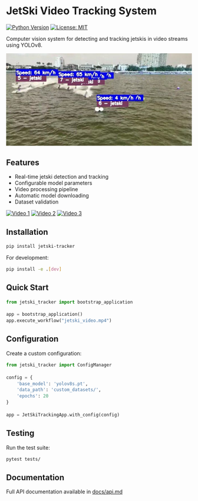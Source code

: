 # JetSki Video Tracking System

[![Python Version](https://img.shields.io/badge/python-3.8%2B-blue)]()
[![License: MIT](https://img.shields.io/badge/License-MIT-yellow.svg)]()

Computer vision system for detecting and tracking jetskis in video streams using YOLOv8.

![ tracking jetskies ](./docs/images/img_1.jpg) 


## Features

- Real-time jetski detection and tracking
- Configurable model parameters
- Video processing pipeline
- Automatic model downloading
- Dataset validation

[![Video 1](https://img.youtube.com/vi/h9xav_e5E-g/0.jpg)](https://youtu.be/h9xav_e5E-g?si=sa9dRcNGvkea0YX4)
[![Video 2](https://img.youtube.com/vi/Kez-a69PmYw/0.jpg)](https://youtu.be/Kez-a69PmYw?si=n7AmAvH1gUB1RvAD)
[![Video 3](https://img.youtube.com/vi/lqbCLLoPEzM/0.jpg)](https://youtu.be/lqbCLLoPEzM?si=x4Jzd0Su3FbrsJJ_)



## Installation

```bash
pip install jetski-tracker
```

For development:
```bash
pip install -e .[dev]
```

## Quick Start

```python
from jetski_tracker import bootstrap_application

app = bootstrap_application()
app.execute_workflow("jetski_video.mp4")
```

## Configuration

Create a custom configuration:

```python
from jetski_tracker import ConfigManager

config = {
    'base_model': 'yolov8s.pt',
    'data_path': 'custom_datasets/',
    'epochs': 20
}

app = JetSkiTrackingApp.with_config(config)
```

## Testing

Run the test suite:
```bash
pytest tests/
```

## Documentation

Full API documentation available in [docs/api.md](docs/api.md)
